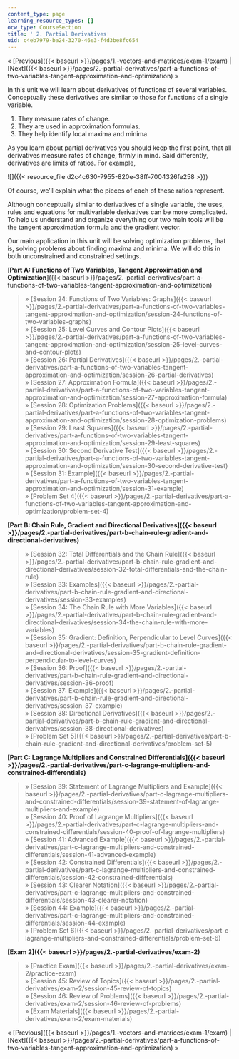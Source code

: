 ```yaml
---
content_type: page
learning_resource_types: []
ocw_type: CourseSection
title: ' 2. Partial Derivatives'
uid: c4eb7979-ba24-3270-46e3-f4d3be8fc654
---
```


« [Previous]({{< baseurl >}}/pages/1.-vectors-and-matrices/exam-1/exam) | [Next]({{< baseurl >}}/pages/2.-partial-derivatives/part-a-functions-of-two-variables-tangent-approximation-and-optimization) »

In this unit we will learn about derivatives of functions of several variables. Conceptually these derivatives are similar to those for functions of a single variable.

1.  They measure rates of change.
2.  They are used in approximation formulas.
3.  They help identify local maxima and minima.

As you learn about partial derivatives you should keep the first point, that all derivatives measure rates of change, firmly in mind. Said differently, derivatives are limits of ratios. For example,

![]({{< resource_file d2c4c630-7955-820e-38ff-7004326fe258 >}})

Of course, we’ll explain what the pieces of each of these ratios represent.

Although conceptually similar to derivatives of a single variable, the uses, rules and equations for multivariable derivatives can be more complicated. To help us understand and organize everything our two main tools will be the tangent approximation formula and the gradient vector.

Our main application in this unit will be solving optimization problems, that is, solving problems about finding maxima and minima. We will do this in both unconstrained and constrained settings.

[**Part A: Functions of Two Variables, Tangent Approximation and Optimization**]({{< baseurl >}}/pages/2.-partial-derivatives/part-a-functions-of-two-variables-tangent-approximation-and-optimization)

> » [Session 24: Functions of Two Variables: Graphs]({{< baseurl >}}/pages/2.-partial-derivatives/part-a-functions-of-two-variables-tangent-approximation-and-optimization/session-24-functions-of-two-variables-graphs)  
> » [Session 25: Level Curves and Contour Plots]({{< baseurl >}}/pages/2.-partial-derivatives/part-a-functions-of-two-variables-tangent-approximation-and-optimization/session-25-level-curves-and-contour-plots)  
> » [Session 26: Partial Derivatives]({{< baseurl >}}/pages/2.-partial-derivatives/part-a-functions-of-two-variables-tangent-approximation-and-optimization/session-26-partial-derivatives)  
> » [Session 27: Approximation Formula]({{< baseurl >}}/pages/2.-partial-derivatives/part-a-functions-of-two-variables-tangent-approximation-and-optimization/session-27-approximation-formula)  
> » [Session 28: Optimization Problems]({{< baseurl >}}/pages/2.-partial-derivatives/part-a-functions-of-two-variables-tangent-approximation-and-optimization/session-28-optimization-problems)  
> » [Session 29: Least Squares]({{< baseurl >}}/pages/2.-partial-derivatives/part-a-functions-of-two-variables-tangent-approximation-and-optimization/session-29-least-squares)  
> » [Session 30: Second Derivative Test]({{< baseurl >}}/pages/2.-partial-derivatives/part-a-functions-of-two-variables-tangent-approximation-and-optimization/session-30-second-derivative-test)  
> » [Session 31: Example]({{< baseurl >}}/pages/2.-partial-derivatives/part-a-functions-of-two-variables-tangent-approximation-and-optimization/session-31-example)  
> » [Problem Set 4]({{< baseurl >}}/pages/2.-partial-derivatives/part-a-functions-of-two-variables-tangent-approximation-and-optimization/problem-set-4)

**[Part B: Chain Rule, Gradient and Directional Derivatives]({{< baseurl >}}/pages/2.-partial-derivatives/part-b-chain-rule-gradient-and-directional-derivatives)**

> » [Session 32: Total Differentials and the Chain Rule]({{< baseurl >}}/pages/2.-partial-derivatives/part-b-chain-rule-gradient-and-directional-derivatives/session-32-total-differentials-and-the-chain-rule)  
> » [Session 33: Examples]({{< baseurl >}}/pages/2.-partial-derivatives/part-b-chain-rule-gradient-and-directional-derivatives/session-33-examples)  
> » [Session 34: The Chain Rule with More Variables]({{< baseurl >}}/pages/2.-partial-derivatives/part-b-chain-rule-gradient-and-directional-derivatives/session-34-the-chain-rule-with-more-variables)  
> » [Session 35: Gradient: Definition, Perpendicular to Level Curves]({{< baseurl >}}/pages/2.-partial-derivatives/part-b-chain-rule-gradient-and-directional-derivatives/session-35-gradient-definition-perpendicular-to-level-curves)  
> » [Session 36: Proof]({{< baseurl >}}/pages/2.-partial-derivatives/part-b-chain-rule-gradient-and-directional-derivatives/session-36-proof)  
> » [Session 37: Example]({{< baseurl >}}/pages/2.-partial-derivatives/part-b-chain-rule-gradient-and-directional-derivatives/session-37-example)  
> » [Session 38: Directional Derivatives]({{< baseurl >}}/pages/2.-partial-derivatives/part-b-chain-rule-gradient-and-directional-derivatives/session-38-directional-derivatives)  
> » [Problem Set 5]({{< baseurl >}}/pages/2.-partial-derivatives/part-b-chain-rule-gradient-and-directional-derivatives/problem-set-5)

**[Part C: Lagrange Multipliers and Constrained Differentials]({{< baseurl >}}/pages/2.-partial-derivatives/part-c-lagrange-multipliers-and-constrained-differentials)**

> » [Session 39: Statement of Lagrange Multipliers and Example]({{< baseurl >}}/pages/2.-partial-derivatives/part-c-lagrange-multipliers-and-constrained-differentials/session-39-statement-of-lagrange-multipliers-and-example)  
> » [Session 40: Proof of Lagrange Multipliers]({{< baseurl >}}/pages/2.-partial-derivatives/part-c-lagrange-multipliers-and-constrained-differentials/session-40-proof-of-lagrange-multipliers)  
> » [Session 41: Advanced Example]({{< baseurl >}}/pages/2.-partial-derivatives/part-c-lagrange-multipliers-and-constrained-differentials/session-41-advanced-example)  
> » [Session 42: Constrained Differentials]({{< baseurl >}}/pages/2.-partial-derivatives/part-c-lagrange-multipliers-and-constrained-differentials/session-42-constrained-differentials)  
> » [Session 43: Clearer Notation]({{< baseurl >}}/pages/2.-partial-derivatives/part-c-lagrange-multipliers-and-constrained-differentials/session-43-clearer-notation)  
> » [Session 44: Example]({{< baseurl >}}/pages/2.-partial-derivatives/part-c-lagrange-multipliers-and-constrained-differentials/session-44-example)  
> » [Problem Set 6]({{< baseurl >}}/pages/2.-partial-derivatives/part-c-lagrange-multipliers-and-constrained-differentials/problem-set-6)

**[Exam 2]({{< baseurl >}}/pages/2.-partial-derivatives/exam-2)**

> » [Practice Exam]({{< baseurl >}}/pages/2.-partial-derivatives/exam-2/practice-exam)  
> » [Session 45: Review of Topics]({{< baseurl >}}/pages/2.-partial-derivatives/exam-2/session-45-review-of-topics)  
> » [Session 46: Review of Problems]({{< baseurl >}}/pages/2.-partial-derivatives/exam-2/session-46-review-of-problems)  
> » [Exam Materials]({{< baseurl >}}/pages/2.-partial-derivatives/exam-2/exam-materials)

« [Previous]({{< baseurl >}}/pages/1.-vectors-and-matrices/exam-1/exam) | [Next]({{< baseurl >}}/pages/2.-partial-derivatives/part-a-functions-of-two-variables-tangent-approximation-and-optimization) »